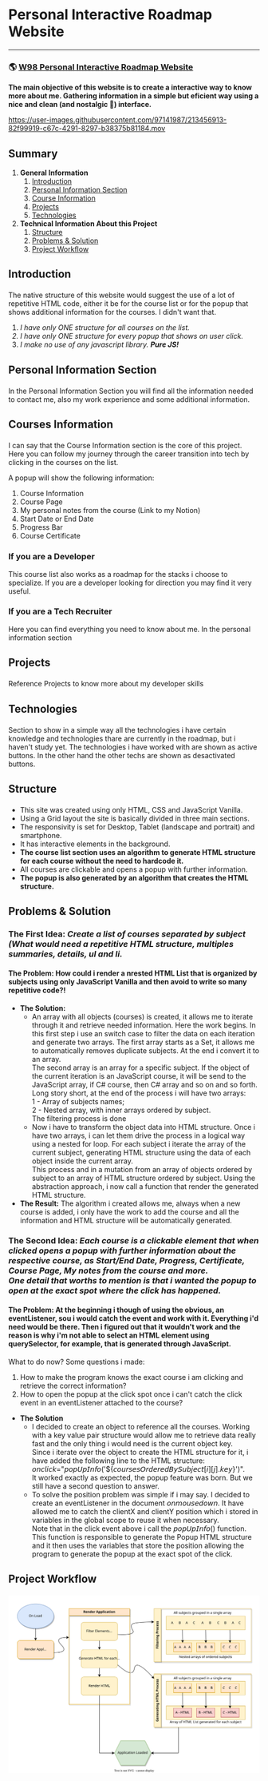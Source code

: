 # Personal Interactive Roadmap Website
-----
### 🌎 [W98 Personal Interactive Roadmap Website](https://holiv.github.io/interactive_roadmap/index.html)

<b>The main objective of this website is to create a interactive way to know more about me. Gathering information in a simple but eficient way using a nice and clean (and nostalgic 🥹) interface.</b>

https://user-images.githubusercontent.com/97141987/213456913-82f99919-c67c-4291-8297-b38375b81184.mov

## Summary
1. <b>General Information</b>
   1. <a href="#intro">Introduction</a>
   2. <a href="#personal_information">Personal Information Section</a>
   3. <a href="#courses_information">Course Information</a>
   4. <a href="#projects">Projects</a>
   5. <a href="#tech">Technologies</a>
2. <b>Technical Information About this Project</b>
   1. <a href="#structure">Structure</a>
   2. <a href="#problems">Problems & Solution</a>
   3. <a href="workflow">Project Workflow</a>
## <p id="intro">Introduction</p>
The native structure of this website would suggest the use of a lot of repetitive HTML code, either it be for the course list or for the popup that shows additional information for the courses. I didn't want that.

1. <i>I have only ONE structure for all courses on the list.
2. I have only ONE structure for every popup that shows on user click.
3. I make no use of any javascript library. <b>Pure JS!</b></i>

## <p id="personal_information"> Personal Information Section</p>
In the Personal Information Section you will find all the information needed to contact me, also my work experience and some additional information.

## <p id="#courses_information">Courses Information</p>
I can say that the Course Information section is the core of this project. Here you can follow my journey through the career transition into tech by clicking in the courses on the list.

A popup will show the following information:
1. Course Information
2. Course Page
3. My personal notes from the course (Link to my Notion)
4. Start Date or End Date
5. Progress Bar
6. Course Certificate

### If you are a Developer
This course list also works as a roadmap for the stacks i choose to specialize. If you are a developer looking for direction you may find it very useful. 

### If you are a Tech Recruiter
Here you can find everything you need to know about me. In the personal information section 

## <p id="#projects">Projects</p>
Reference Projects to know more about my developer skills

## <p id="#tech">Technologies</p>
Section to show in a simple way all the technologies i have certain knowledge and technologies thare are currently in the roadmap, but i haven't study yet. 
The technologies i have worked with are shown as active buttons. In the other hand the other techs are shown as desactivated buttons.

## <p id="#structure">Structure</p>
- This site was created using only HTML, CSS and JavaScript Vanilla.
- Using a Grid layout the site is basically divided in three main sections.
- The responsivity is set for Desktop, Tablet (landscape and portrait) and smartphone.
- It has interactive elements in the background. 
- <b>The course list section uses an algorithm to generate HTML structure for each course without the need to hardcode it.</b>
- All courses are clickable and opens a popup with further information.
- <b>The popup is also generated by an algorithm that creates the HTML structure.</b>

## <p id="#problems">Problems & Solution</p>

### The First Idea: <i>Create a list of courses separated by subject (What would need a repetitive HTML structure, multiples summaries, details, ul and li.</i>
   #### The Problem: How could i render a nrested HTML List that is organized by subjects using only JavaScript Vanilla and then avoid to write so many repetitive code?!
  - <b>The Solution:</b> 
    - An array with all objects (courses) is created, it allows me to iterate through it and retrieve needed information. Here the work begins. In this first step i use an switch case to filter the data on each iteration and generate two arrays. The first array starts as a Set, it allows me to automatically removes duplicate subjects. At the end i convert it to an array. <br>The second array is an array for a specific subject. If the object of the current iteration is an JavaScript course, it will be send to the JavaScript array, if C# course, then C# array and so on and so forth. <br>Long story short, at the end of the process i will have two arrays: <br>1 - Array of subjects names; <br>2 - Nested array, with inner arrays ordered by subject. <br>The filtering process is done
    - Now i have to transform the object data into HTML structure. Once i have two arrays, i can let them drive the process in a logical way using a nested for loop. For each subject i iterate the array of the current subject, generating HTML structure using the data of each object inside the current array. <br>This process and in a mutation from an array of objects ordered by subject to an array of HTML structure ordered by subject. Using the abstraction approach, i now call a function that render the generated HTML structure.
  - <b>The Result:</b> The algorithm i created allows me, always when a new course is added, i only have the work to add the course and all the information and HTML structure will be automatically generated.

### The Second Idea: <i>Each course is a clickable element that when clicked opens a popup with further information about the respective course, as Start/End Date, Progress, Certificate, Course Page, My notes from the course and more. <br>One detail that worths to mention is that i wanted the popup to open at the exact spot where the click has happened.</i>

#### The Problem: At the beginning i though of using the obvious, an eventListener, sou i would catch the event and work with it. Everything i'd need would be there. Then i figured out that it wouldn't work and the reason is why i'm not able to select an HTML element using querySelector, for example, that is generated through JavaScript.
What to do now? Some questions i made:
1. How to make the program knows the exact course i am clicking and retrieve the correct information?
2. How to open the popup at the click spot once i can't catch the click event in an eventListener attached to the course?

- <b>The Solution</b>
  - I decided to create an object to reference all the courses. Working with a key value pair structure would allow me to retrieve data really fast and the only thing i would need is the current object key. <br>Since i iterate over the object to create the HTML structure for it, i have added the following line to the HTML structure:<br> 𝘰𝘯𝘤𝘭𝘪𝘤𝘬="𝘱𝘰𝘱𝘜𝘱𝘐𝘯𝘧𝘰('${𝘤𝘰𝘶𝘳𝘴𝘦𝘴𝘖𝘳𝘥𝘦𝘳𝘦𝘥𝘉𝘺𝘚𝘶𝘣𝘫𝘦𝘤𝘵[𝘪][𝘫].𝘬𝘦𝘺}')".<br>It worked exactly as expected, the popup feature was born. But we still have a second question to answer.
  - To solve the position problem was simple if i may say. I decided to create an eventListener in the document 𝘰𝘯𝘮𝘰𝘶𝘴𝘦𝘥𝘰𝘸𝘯. It have allowed me to catch the clientX and clientY position which i stored in variables in the global scope to reuse it when necessary. <br>Note that in the click event above i call the 𝘱𝘰𝘱𝘜𝘱𝘐𝘯𝘧𝘰() function. This function is responsible to generate the Popup HTML structure and it then uses the variables that store the position allowing the program to generate the popup at the exact spot of the click.
  
## <p id="workflow">Project Workflow</p>
<img src="./src/img/Roadmap-Workflow.svg">
